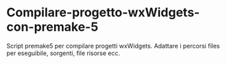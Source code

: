 # Compilare-progetto-wxWidgets-con-premake-5
Script premake5 per compilare progetti wxWidgets.
Adattare i percorsi files per eseguibile, sorgenti, file risorse ecc.
